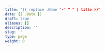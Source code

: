 ```yaml
---
title: "{{ replace .Name "-" " " | title }}"
date: {{ .Date }}
draft: true
aliases: []
description: ''
slug: ''
type: page
weight: 0
---
```


